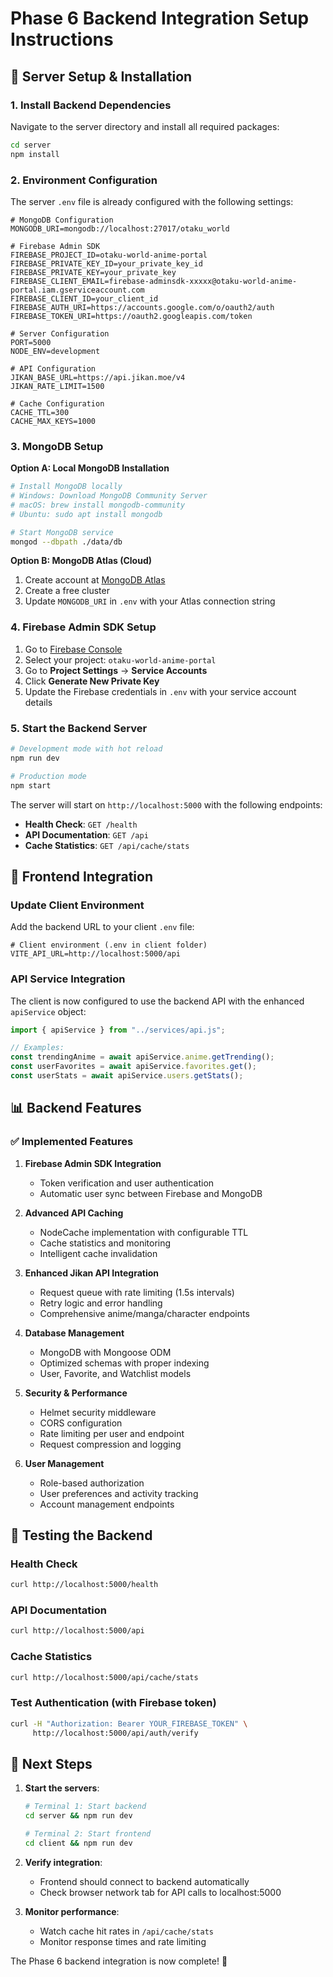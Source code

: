 # Phase 6 Backend Integration Setup Instructions

## 🚀 Server Setup & Installation

### 1. Install Backend Dependencies

Navigate to the server directory and install all required packages:

```bash
cd server
npm install
```

### 2. Environment Configuration

The server `.env` file is already configured with the following settings:

```env
# MongoDB Configuration
MONGODB_URI=mongodb://localhost:27017/otaku_world

# Firebase Admin SDK
FIREBASE_PROJECT_ID=otaku-world-anime-portal
FIREBASE_PRIVATE_KEY_ID=your_private_key_id
FIREBASE_PRIVATE_KEY=your_private_key
FIREBASE_CLIENT_EMAIL=firebase-adminsdk-xxxxx@otaku-world-anime-portal.iam.gserviceaccount.com
FIREBASE_CLIENT_ID=your_client_id
FIREBASE_AUTH_URI=https://accounts.google.com/o/oauth2/auth
FIREBASE_TOKEN_URI=https://oauth2.googleapis.com/token

# Server Configuration
PORT=5000
NODE_ENV=development

# API Configuration
JIKAN_BASE_URL=https://api.jikan.moe/v4
JIKAN_RATE_LIMIT=1500

# Cache Configuration
CACHE_TTL=300
CACHE_MAX_KEYS=1000
```

### 3. MongoDB Setup

**Option A: Local MongoDB Installation**

```bash
# Install MongoDB locally
# Windows: Download MongoDB Community Server
# macOS: brew install mongodb-community
# Ubuntu: sudo apt install mongodb

# Start MongoDB service
mongod --dbpath ./data/db
```

**Option B: MongoDB Atlas (Cloud)**

1. Create account at [MongoDB Atlas](https://cloud.mongodb.com/)
2. Create a free cluster
3. Update `MONGODB_URI` in `.env` with your Atlas connection string

### 4. Firebase Admin SDK Setup

1. Go to [Firebase Console](https://console.firebase.google.com/)
2. Select your project: `otaku-world-anime-portal`
3. Go to **Project Settings** → **Service Accounts**
4. Click **Generate New Private Key**
5. Update the Firebase credentials in `.env` with your service account details

### 5. Start the Backend Server

```bash
# Development mode with hot reload
npm run dev

# Production mode
npm start
```

The server will start on `http://localhost:5000` with the following endpoints:

- **Health Check**: `GET /health`
- **API Documentation**: `GET /api`
- **Cache Statistics**: `GET /api/cache/stats`

## 🔧 Frontend Integration

### Update Client Environment

Add the backend URL to your client `.env` file:

```env
# Client environment (.env in client folder)
VITE_API_URL=http://localhost:5000/api
```

### API Service Integration

The client is now configured to use the backend API with the enhanced `apiService` object:

```javascript
import { apiService } from "../services/api.js";

// Examples:
const trendingAnime = await apiService.anime.getTrending();
const userFavorites = await apiService.favorites.get();
const userStats = await apiService.users.getStats();
```

## 📊 Backend Features

### ✅ Implemented Features

1. **Firebase Admin SDK Integration**

   - Token verification and user authentication
   - Automatic user sync between Firebase and MongoDB

2. **Advanced API Caching**

   - NodeCache implementation with configurable TTL
   - Cache statistics and monitoring
   - Intelligent cache invalidation

3. **Enhanced Jikan API Integration**

   - Request queue with rate limiting (1.5s intervals)
   - Retry logic and error handling
   - Comprehensive anime/manga/character endpoints

4. **Database Management**

   - MongoDB with Mongoose ODM
   - Optimized schemas with proper indexing
   - User, Favorite, and Watchlist models

5. **Security & Performance**

   - Helmet security middleware
   - CORS configuration
   - Rate limiting per user and endpoint
   - Request compression and logging

6. **User Management**
   - Role-based authorization
   - User preferences and activity tracking
   - Account management endpoints

## 🧪 Testing the Backend

### Health Check

```bash
curl http://localhost:5000/health
```

### API Documentation

```bash
curl http://localhost:5000/api
```

### Cache Statistics

```bash
curl http://localhost:5000/api/cache/stats
```

### Test Authentication (with Firebase token)

```bash
curl -H "Authorization: Bearer YOUR_FIREBASE_TOKEN" \
     http://localhost:5000/api/auth/verify
```

## 🔄 Next Steps

1. **Start the servers**:

   ```bash
   # Terminal 1: Start backend
   cd server && npm run dev

   # Terminal 2: Start frontend
   cd client && npm run dev
   ```

2. **Verify integration**:

   - Frontend should connect to backend automatically
   - Check browser network tab for API calls to localhost:5000

3. **Monitor performance**:
   - Watch cache hit rates in `/api/cache/stats`
   - Monitor response times and rate limiting

The Phase 6 backend integration is now complete! 🎉
